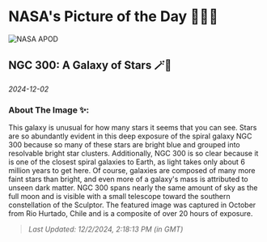 
# NASA's Picture of the Day 🧑‍🚀💫

  ![NASA APOD](https://apod.nasa.gov/apod/image/2412/Ngc300_Stern_7032.jpg)
  
  ## NGC 300: A Galaxy of Stars 🪄🌌
  
  _2024-12-02_
  
  ### About The Image ✨: 
  
  This galaxy is unusual for how many stars it seems that you can see. Stars are so abundantly evident in this deep exposure of the spiral galaxy NGC 300 because so many of these stars are bright blue and grouped into resolvable bright star clusters.  Additionally, NGC 300 is so clear because it is one of the closest spiral galaxies to Earth, as light takes only about 6 million years to get here.  Of course, galaxies are composed of many more faint stars than bright, and even more of a galaxy's mass is attributed to unseen dark matter.  NGC 300 spans nearly the same amount of sky as the full moon and is visible with a small telescope toward the southern constellation of the Sculptor. The featured image was captured in October from Rio Hurtado, Chile and is a composite of over 20 hours of exposure.
  
  
  
  > _Last Updated: 12/2/2024, 2:18:13 PM (in GMT)_
  